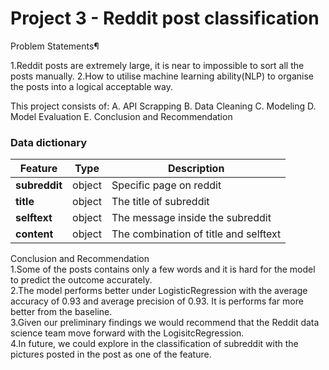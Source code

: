 # Project 3 - Reddit post classification 

Problem Statements¶

1.Reddit posts are extremely large, it is near to impossible to sort all the posts manually.
2.How to utilise machine learning ability(NLP) to organise the posts into a logical acceptable way.

This project consists of:
A. API Scrapping
B. Data Cleaning
C. Modeling
D. Model Evaluation
E. Conclusion and Recommendation 

### Data dictionary
|Feature|Type|Description|
|---|---|---|
|**subreddit**|object|Specific page on reddit| 
|**title**|object|The title of subreddit| 
|**selftext**|object|The message inside the subreddit| 
|**content**|object|The combination of title and selftext | 

Conclusion and Recommendation<br>
1.Some of the posts contains only a few words and it is hard for the model to predict the outcome accurately.<br>
2.The model performs better under LogisticRegression with the average accuracy of 0.93 and average precision of 0.93. It is performs far more better from the baseline.<br>
3.Given our preliminary findings we would recommend that the Reddit data science team move forward with the LogisitcRegression.<br>
4.In future, we could explore in the classification of subreddit with the pictures posted in the post as one of the feature.




              
